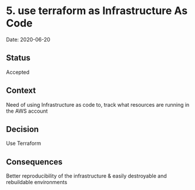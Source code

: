 # 5. use terraform as Infrastructure As Code

Date: 2020-06-20

## Status

Accepted

## Context

Need of using Infrastructure as code to, track what resources are running in the AWS account 

## Decision

Use Terraform

## Consequences

Better reproducibility of the infrastructure & easily destroyable and rebuildable environments
